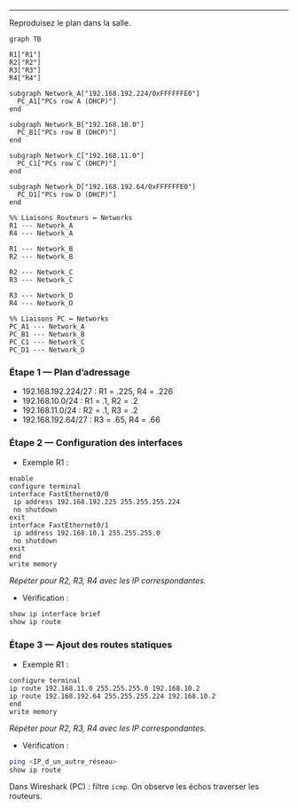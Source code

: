 ___
Reproduisez le plan dans la salle.
``` mermaid
graph TB

R1["R1"]
R2["R2"]
R3["R3"]
R4["R4"]

subgraph Network_A["192.168.192.224/0xFFFFFFE0"]
  PC_A1["PCs row A (DHCP)"]
end

subgraph Network_B["192.168.10.0"]
  PC_B1["PCs row B (DHCP)"]
end

subgraph Network_C["192.168.11.0"]
  PC_C1["PCs row C (DHCP)"]
end

subgraph Network_D["192.168.192.64/0xFFFFFFE0"]
  PC_D1["PCs row D (DHCP)"]
end

%% Liaisons Routeurs ↔ Networks
R1 --- Network_A
R4 --- Network_A

R1 --- Network_B
R2 --- Network_B

R2 --- Network_C
R3 --- Network_C

R3 --- Network_D
R4 --- Network_D

%% Liaisons PC ↔ Networks
PC_A1 --- Network_A
PC_B1 --- Network_B
PC_C1 --- Network_C
PC_D1 --- Network_D

```
### Étape 1 — Plan d’adressage
- 192.168.192.224/27 : R1 = .225, R4 = .226
- 192.168.10.0/24 : R1 = .1, R2 = .2
- 192.168.11.0/24 : R2 = .1, R3 = .2
- 192.168.192.64/27 : R3 = .65, R4 = .66

### Étape 2 — Configuration des interfaces
 - Exemple R1 :
``` cisco
enable
configure terminal
interface FastEthernet0/0
 ip address 192.168.192.225 255.255.255.224
 no shutdown
exit
interface FastEthernet0/1
 ip address 192.168.10.1 255.255.255.0
 no shutdown
exit
end
write memory
```
*Répéter pour R2, R3, R4 avec les IP correspondantes.*

 - Vérification :
``` bash
show ip interface brief
show ip route
```

### Étape 3 — Ajout des routes statiques
 - Exemple R1 :
``` cisco
configure terminal
ip route 192.168.11.0 255.255.255.0 192.168.10.2
ip route 192.168.192.64 255.255.255.224 192.168.10.2
end
write memory

```
*Répéter pour R2, R3, R4 avec les IP correspondantes.*

 - Vérification :
 ``` bash
ping <IP_d_un_autre_réseau>
show ip route
```

Dans Wireshark (PC) : filtre `icmp`. On observe les échos traverser les routeurs.
